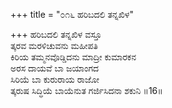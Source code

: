 +++
title = "೦೧೬ ಹರಿಬದಲಿ ತನ್ನಖಿಳ"

+++
ಹರಿಬದಲಿ ತನ್ನಖಿಳ ವಸ್ತೂ  
ತ್ಕರವ ಮರಳಿಚುವನು ಮಹೀಪತಿ  
ಕಿರಿಯ ತಮ್ಮನವೊಡ್ಡಿದನು ಮಾದ್ರೀ ಕುಮಾರಕನ  
ಅರಸ ದಾಯವೆ ಬಾ ಜಯಾಂಗದ  
ಸಿರಿಯೆ ಬಾ ಕುರುರಾಯ ರಾಜೋ  
ತ್ಕರುಷ ಸಿದ್ಧಿಯೆ ಬಾಯೆನುತ ಗರ್ಜಿಸಿದನಾ ಶಕುನಿ    ॥16॥